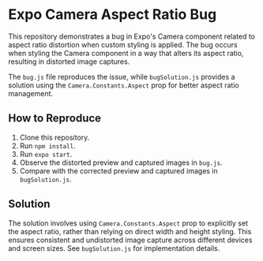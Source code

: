 # Expo Camera Aspect Ratio Bug

This repository demonstrates a bug in Expo's Camera component related to aspect ratio distortion when custom styling is applied. The bug occurs when styling the Camera component in a way that alters its aspect ratio, resulting in distorted image captures.

The `bug.js` file reproduces the issue, while `bugSolution.js` provides a solution using the `Camera.Constants.Aspect` prop for better aspect ratio management.

## How to Reproduce

1. Clone this repository.
2. Run `npm install`.
3. Run `expo start`.
4. Observe the distorted preview and captured images in `bug.js`.
5. Compare with the corrected preview and captured images in `bugSolution.js`.

## Solution

The solution involves using `Camera.Constants.Aspect` prop to explicitly set the aspect ratio, rather than relying on direct width and height styling.  This ensures consistent and undistorted image capture across different devices and screen sizes.  See `bugSolution.js` for implementation details.